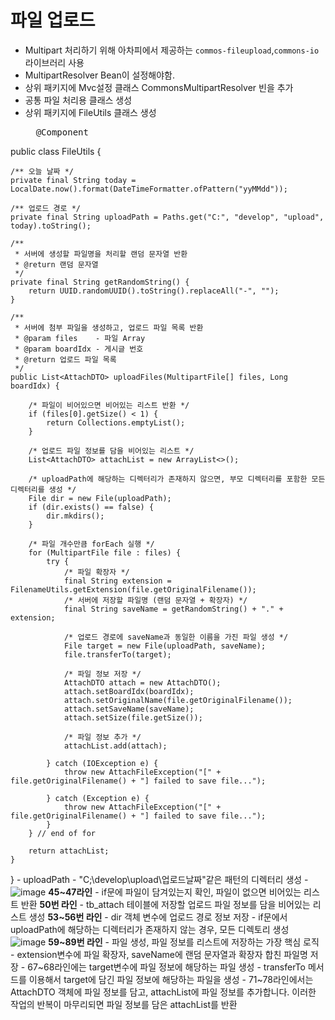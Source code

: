 # 파일 업로드
- Multipart 처리하기 위해 아차피에서 제공하는 ```commos-fileupload```,```commons-io``` 라이브러리 사용
- MultipartResolver Bean이 설정해야함.
- 상위 패키지에 Mvc설정 클래스 CommonsMultipartResolver 빈을 추가
- 공통 파일 처리용 클래스 생성
- 상위 패키지에 FileUtils 클래스 생성
    <pre>
    @Component
public class FileUtils {

	/** 오늘 날짜 */
	private final String today = LocalDate.now().format(DateTimeFormatter.ofPattern("yyMMdd"));

	/** 업로드 경로 */
	private final String uploadPath = Paths.get("C:", "develop", "upload", today).toString();

	/**
	 * 서버에 생성할 파일명을 처리할 랜덤 문자열 반환
	 * @return 랜덤 문자열
	 */
	private final String getRandomString() {
		return UUID.randomUUID().toString().replaceAll("-", "");
	}

	/**
	 * 서버에 첨부 파일을 생성하고, 업로드 파일 목록 반환
	 * @param files    - 파일 Array
	 * @param boardIdx - 게시글 번호
	 * @return 업로드 파일 목록
	 */
	public List<AttachDTO> uploadFiles(MultipartFile[] files, Long boardIdx) {

		/* 파일이 비어있으면 비어있는 리스트 반환 */
		if (files[0].getSize() < 1) {
			return Collections.emptyList();
		}

		/* 업로드 파일 정보를 담을 비어있는 리스트 */
		List<AttachDTO> attachList = new ArrayList<>();

		/* uploadPath에 해당하는 디렉터리가 존재하지 않으면, 부모 디렉터리를 포함한 모든 디렉터리를 생성 */
		File dir = new File(uploadPath);
		if (dir.exists() == false) {
			dir.mkdirs();
		}

		/* 파일 개수만큼 forEach 실행 */
		for (MultipartFile file : files) {
			try {
				/* 파일 확장자 */
				final String extension = FilenameUtils.getExtension(file.getOriginalFilename());
				/* 서버에 저장할 파일명 (랜덤 문자열 + 확장자) */
				final String saveName = getRandomString() + "." + extension;

				/* 업로드 경로에 saveName과 동일한 이름을 가진 파일 생성 */
				File target = new File(uploadPath, saveName);
				file.transferTo(target);

				/* 파일 정보 저장 */
				AttachDTO attach = new AttachDTO();
				attach.setBoardIdx(boardIdx);
				attach.setOriginalName(file.getOriginalFilename());
				attach.setSaveName(saveName);
				attach.setSize(file.getSize());

				/* 파일 정보 추가 */
				attachList.add(attach);

			} catch (IOException e) {
				throw new AttachFileException("[" + file.getOriginalFilename() + "] failed to save file...");

			} catch (Exception e) {
				throw new AttachFileException("[" + file.getOriginalFilename() + "] failed to save file...");
			}
		} // end of for

		return attachList;
	}

}
    </pre>
    -  uploadPath
        - "C;\develop\upload\업로드날짜"같은 패턴의 디렉터리 생성
    - ![image](https://user-images.githubusercontent.com/59104703/169696211-439f68c9-7295-45c9-b051-59edb66be793.png)
    **45~47라인**
        - if문에 파일이 담겨있는지 확인, 파일이 없으면 비어있는 리스트 반환
    **50번 라인**
        - tb_attach 테이블에 저장할 업로드 파일 정보를 담을 비어있는 리스트 생성
    **53~56번 라인**
        - dir 객체 변수에 업로드 경로 정보 저장
        - if문에서 uploadPath에 해당하는 디렉터리가 존재하지 않는 경우, 모든 디렉토리 생성
    ![image](https://user-images.githubusercontent.com/59104703/169696355-d7ba3409-bec5-4321-966e-7b1104675f0b.png)
    **59~89번 라인**
          - 파일 생성, 파일 정보를 리스트에 저장하는 가장 핵심 로직
          - extension변수에 파일 확장자, saveName에 랜덤 문자열과 확장자 합친 파일명 저장
          - 67~68라인에는 target변수에 파일 정보에 해당하는 파일 생성
          - transferTo 메서드를 이용해서 target에 담긴 파일 정보에 해당하는 파일을 생성
          - 71~78라인에서는 AttachDTO 객체에 파일 정보를 담고, attachList에 파일 정보를 추가합니다. 이러한 작업의 반복이 마무리되면 파일 정보를 담은 attachList를 반환

